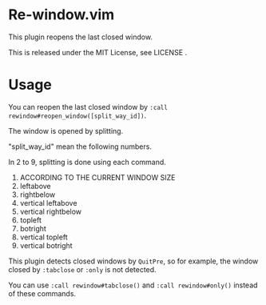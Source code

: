 
# Re-window.vim
This plugin reopens the last closed window.

This is released under the MIT License, see LICENSE .

# Usage
You can reopen the last closed window by `:call rewindow#reopen_window([split_way_id])`.

The window is opened by splitting.

"split\_way\_id" mean the following numbers.

In 2 to 9, splitting is done using each command.

1. ACCORDING TO THE CURRENT WINDOW SIZE
2. leftabove
3. rightbelow
4. vertical leftabove
5. vertical rightbelow
6. topleft
7. botright
8. vertical topleft
9. vertical botright

This plugin detects closed windows by `QuitPre`, so for example, the window closed by `:tabclose` or `:only` is not detected.

You can use `:call rewindow#tabclose()` and `:call rewindow#only()` instead of these commands.

